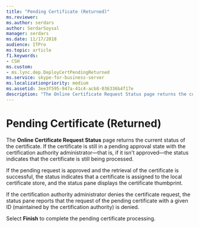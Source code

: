 ```yaml
---
title: "Pending Certificate (Returned)"
ms.reviewer: 
ms.author: serdars
author: SerdarSoysal
manager: serdars
ms.date: 11/17/2018
audience: ITPro
ms.topic: article
f1.keywords:
- CSH
ms.custom:
- ms.lync.dep.DeployCertPendingReturned
ms.service: skype-for-business-server
ms.localizationpriority: medium
ms.assetid: 3ee3f595-947a-41c4-acb8-036336b4f17e
description: "The Online Certificate Request Status page returns the current status of the certificate. If the certificate is still in a pending approval state with the certification authority administrator—that is, if it isn't approved—the status indicates that the certificate is still being processed."
---
```


# Pending Certificate (Returned)
 
The **Online Certificate Request Status** page returns the current status of the certificate. If the certificate is still in a pending approval state with the certification authority administrator—that is, if it isn't approved—the status indicates that the certificate is still being processed.
  
If the pending request is approved and the retrieval of the certificate is successful, the status indicates that a certificate is assigned to the local certificate store, and the status pane displays the certificate thumbprint.
  
If the certification authority administrator denies the certificate request, the status pane reports that the request of the pending certificate with a given ID (maintained by the certification authority) is denied.
  
Select **Finish** to complete the pending certificate processing.
  

